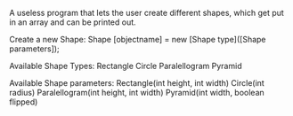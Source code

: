 A useless program that lets the user create different shapes, which get put in an array and can be printed out.

Create a new Shape: 
Shape [objectname] = new [Shape type]([Shape parameters]);

Available Shape Types:
Rectangle
Circle
Paralellogram
Pyramid

Available Shape parameters:
Rectangle(int height, int width)
Circle(int radius)
Paralellogram(int height, int width)
Pyramid(int width, boolean flipped)
